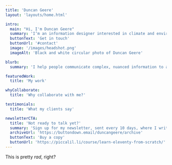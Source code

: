 ```yaml
---
title: 'Duncan Geere'
layout: 'layouts/home.html'

intro:
  main: "Hi, I'm Duncan Geere"
  summary: 'I’m an information designer interested in climate and environmental issues.'
  buttonText: 'Get in touch'
  buttonUrl: '#contact'
  image: '/images/headshot.png'
  imageAlt: 'Black and white circular photo of Duncan Geere'

blurb:
  summary: 'I help people communicate complex, nuanced information to a wider audience through clear writing, careful editing, and beautiful data visualization.'

featuredWork:
  title: 'My work'

whyCollaborate:
  title: 'Why collaborate with me?'

testimonials:
  title: 'What my clients say'

newsletterCTA:
  title: 'Not ready to talk yet?'
  summary: 'Sign up for my newsletter, sent every 10 days, where I write about my work and what I find interesting'
  archiveUrl: 'https://buttondown.email/duncangeere/archive'
  buttonText: 'Buy a copy'
  buttonUrl: 'https://piccalil.li/course/learn-eleventy-from-scratch/'
---
```


This is pretty _rad_, right?
